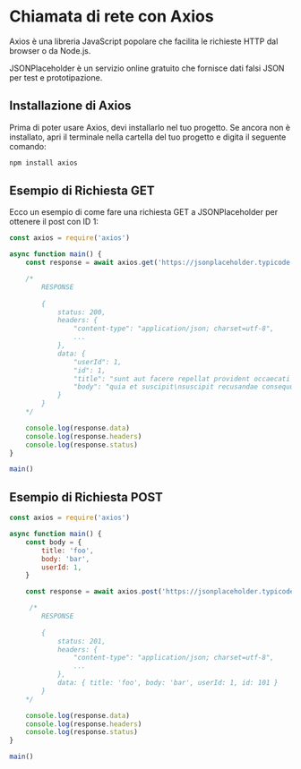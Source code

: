 # Chiamata di rete con Axios

Axios è una libreria JavaScript popolare che facilita le richieste HTTP dal browser o da Node.js.

JSONPlaceholder è un servizio online gratuito che fornisce dati falsi JSON per test e prototipazione.

## Installazione di Axios

Prima di poter usare Axios, devi installarlo nel tuo progetto. Se ancora non è installato, apri il terminale nella cartella del tuo progetto e digita il seguente comando:

```bash
npm install axios
```

## Esempio di Richiesta GET

Ecco un esempio di come fare una richiesta GET a JSONPlaceholder per ottenere il post con ID 1:

```javascript
const axios = require('axios')

async function main() {
    const response = await axios.get('https://jsonplaceholder.typicode.com/posts/1')

    /* 
        RESPONSE
        
        {
            status: 200,
            headers: {
                "content-type": "application/json; charset=utf-8",
                ...
            },
            data: {
                "userId": 1,
                "id": 1,
                "title": "sunt aut facere repellat provident occaecati excepturi optio reprehenderit",
                "body": "quia et suscipit\nsuscipit recusandae consequuntur expedita et cum\nreprehenderit molestiae ut ut quas totam\nnostrum rerum est autem sunt rem eveniet architecto"
            }
        }
    */

    console.log(response.data)
    console.log(response.headers)
    console.log(response.status)
}

main()
```

## Esempio di Richiesta POST

```javascript
const axios = require('axios')

async function main() {
    const body = {
        title: 'foo',
        body: 'bar',
        userId: 1,
    }

    const response = await axios.post('https://jsonplaceholder.typicode.com/posts', body)

     /* 
        RESPONSE
        
        {
            status: 201,
            headers: {
                "content-type": "application/json; charset=utf-8",
                ...
            },
            data: { title: 'foo', body: 'bar', userId: 1, id: 101 }
        }
    */

    console.log(response.data)
    console.log(response.headers)
    console.log(response.status)
}

main()
```
